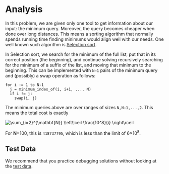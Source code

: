 # Analysis

In this problem, we are given only one tool to get information about our input: the minimum query. Moreover, the query becomes cheaper when done over long distances. This means a sorting algorithm that normally spends running time finding minimums would align well with our needs. One well known such algorithm is [Selection sort](https://en.wikipedia.org/wiki/Selection_sort).

In Selection sort, we search for the minimum of the full list, put that in its correct position (the beginning), and continue solving recursively searching for the minimum of a suffix of the list, and moving that minimum to the beginning. This can be implemented with `N−1` pairs of the minimum query and (possibly) a swap operation as follows:

```
for i := 1 to N-1
  j = minimum_index_of(i, i+1, ..., N)
  if i != j:
    swap(i, j)
```

The minimum queries above are over ranges of sizes `N,N−1,...,2`. This means the total cost is exactly

![\sum_{i=2}^{\mathbf{N}} \left\lceil \frac{10^8}{i} \right\rceil](https://render.githubusercontent.com/render/math?math=%5Csum_%7Bi%3D2%7D%5E%7B%5Cmathbf%7BN%7D%7D%20%5Cleft%5Clceil%20%5Cfrac%7B10%5E8%7D%7Bi%7D%20%5Cright%5Crceil)

For **N**=100, this is `418737795`, which is less than the limit of 6×10<sup>8</sup>.

## Test Data

We recommend that you practice debugging solutions without looking at the [test data](https://codejam.googleapis.com/dashboard/get_file/AQj_6U1T70KLEUVvLzl8sRNmFnCJ8tATzNdcUaXPMaQPjKiWfbEiTqDbL0VR55_Y68M/test_data.zip).
